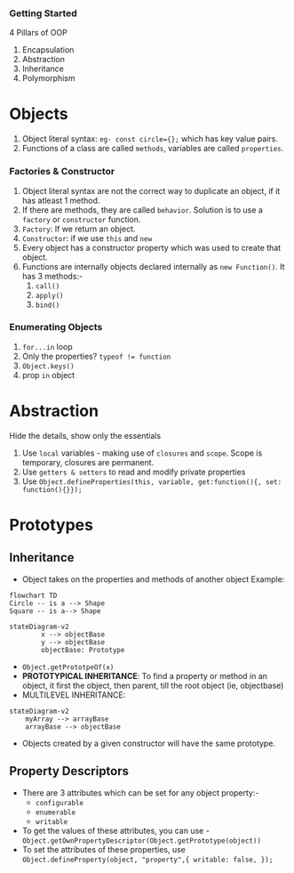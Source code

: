 ### Getting Started
4 Pillars of OOP
1. Encapsulation
2. Abstraction
3. Inheritance
4. Polymorphism

# Objects
1. Object literal syntax: `eg- const circle={};` which has key value pairs.
2. Functions of a class are called `methods`, variables are called `properties`.

### Factories & Constructor
1. Object literal syntax are not the correct way to duplicate an object, if it has atleast 1 method.
2. If there are methods, they are called `behavior`. Solution is to use a `factory` or `constructor` function.
3. `Factory`: If we return an object.
4. `Constructor`: if we use `this` and `new`
5. Every object has a constructor property which was used to create that object.
6. Functions are internally objects declared internally as `new Function()`. It has 3 methods:-
	1. `call()`
	2. `apply()`
	3. `bind()`

### Enumerating Objects
1. `for...in` loop
2. Only the properties? `typeof != function`
3. `Object.keys()`
4. prop `in` object

# Abstraction
Hide the details, show only the essentials
1. Use `local` variables - making use of `closures` and `scope`. Scope is temporary, closures are permanent.
2. Use `getters & setters` to read and modify private properties
3. Use `Object.defineProperties(this, variable, get:function(){, set: function(){}});`

# Prototypes
## Inheritance
- Object takes on the properties and methods of another object
Example: 
```mermaid
flowchart TD
Circle -- is a --> Shape
Square -- is a--> Shape

```


```mermaid
stateDiagram-v2
	    x --> objectBase
	    y --> objectBase
	    objectBase: Prototype

```

- `Object.getPrototpeOf(x)`
- **PROTOTYPICAL INHERITANCE**: To find a property or method in an object, it first the object, then parent, till the root object (ie, objectbase)
- MULTILEVEL INHERITANCE: 
```mermaid
stateDiagram-v2
	myArray --> arrayBase
	arrayBase --> objectBase
```
- Objects created by a given constructor will have the same prototype.

## Property Descriptors
- There are 3 attributes which can be set for any object property:-
	- `configurable`
	- `enumerable`
	- `writable`
- To get the values of these attributes, you can use - `Object.getOwnPropertyDescriptor(Object.getPrototype(object))`
- To set the attributes of these properties, use
		``` Object.defineProperty(object, "property",{
		writable: false,
		});
		```
	